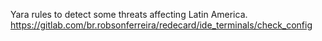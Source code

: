 Yara rules to detect some threats affecting Latin America.
https://gitlab.com/br.robsonferreira/redecard/ide_terminals/check_config

